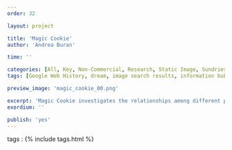 ```yaml
---
order: 32

layout: project

title: 'Magic Cookie'
author: 'Andrea Buran'

time: ''

categories: [All, Key, Non-Commercial, Research, Static Image, Sundries]
tags: [Google Web History, dream, image search results, information bubble, installation]

preview_image: 'magic_cookie_00.png'

excerpt: 'Magic Cookie investigates the relationships among different personalized Google search results of a sample of ten volunteers coming from various cultures and based all over the world.'
exordium: ''

publish: 'yes'
---
```


tags
: {% include tags.html %}